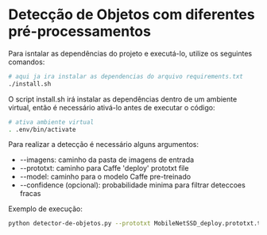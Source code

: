 # Detecção de Objetos com diferentes pré-processamentos

Para isntalar as dependências do projeto e executá-lo, utilize os seguintes comandos:

```sh
# aqui ja ira instalar as dependencias do arquivo requirements.txt
./install.sh
```

O script install.sh irá instalar as dependências dentro de um ambiente virtual, então é necessário ativá-lo antes de executar o código:

```sh
# ativa ambiente virtual
. .env/bin/activate
```

Para realizar a detecção é necessário alguns argumentos:
* --imagens: caminho da pasta de imagens de entrada
* --prototxt: caminho para Caffe 'deploy' prototxt file
* --model: caminho para o modelo Caffe pre-treinado
* --confidence (opcional): probabilidade minima para filtrar deteccoes fracas

Exemplo de execução:

```sh
python detector-de-objetos.py --prototxt MobileNetSSD_deploy.prototxt.txt --model MobileNetSSD_deploy.caffemodel --imagens imagens/person_/
```

